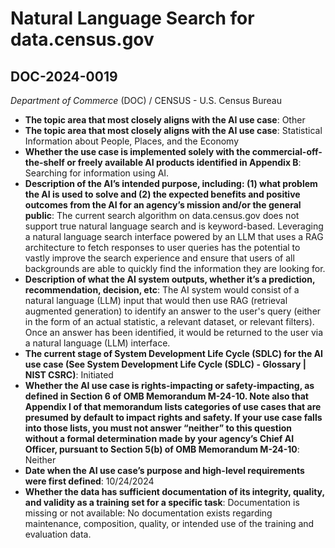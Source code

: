 # Natural Language Search for data.census.gov
## DOC-2024-0019
_Department of Commerce_ (DOC) / CENSUS - U.S. Census Bureau


+ **The topic area that most closely aligns with the AI use case**: Other
+ **The topic area that most closely aligns with the AI use case**: Statistical Information about People, Places, and the Economy
+ **Whether the use case is implemented solely with the commercial-off-the-shelf or freely available AI products identified in Appendix B**: Searching for information using AI.
+ **Description of the AI’s intended purpose, including: (1) what problem the AI is used to solve and (2) the expected benefits and positive outcomes from the AI for an agency’s mission and/or the general public**: The current search algorithm on data.census.gov does not support true natural language search and is keyword-based. Leveraging a natural language search interface powered by an LLM that uses a RAG architecture to fetch responses to user queries has the potential to vastly improve the search experience and ensure that users of all backgrounds are able to quickly find the information they are looking for.
+ **Description of what the AI system outputs, whether it’s a prediction, recommendation, decision, etc**: The AI system would consist of a natural language (LLM) input that would then use RAG (retrieval augmented generation) to identify an answer to the user's query (either in the form of an actual statistic, a relevant dataset, or relevant filters). Once an answer has been identified, it would be returned to the user via a natural language (LLM) interface.
+ **The current stage of System Development Life Cycle (SDLC) for the AI use case (See System Development Life Cycle (SDLC) - Glossary | NIST CSRC)**: Initiated
+ **Whether the AI use case is rights-impacting or safety-impacting, as defined in Section 6 of OMB Memorandum M-24-10. Note also that Appendix I of that memorandum lists categories of use cases that are presumed by default to impact rights and safety. If your use case falls into those lists, you must not answer “neither” to this question without a formal determination made by your agency’s Chief AI Officer, pursuant to Section 5(b) of OMB Memorandum M-24-10**: Neither
+ **Date when the AI use case’s purpose and high-level requirements were first defined**: 10/24/2024
+ **Whether the data has sufficient documentation of its integrity, quality, and validity as a training set for a specific task**: Documentation is missing or not available: No documentation exists regarding maintenance, composition, quality, or intended use of the training and evaluation data.